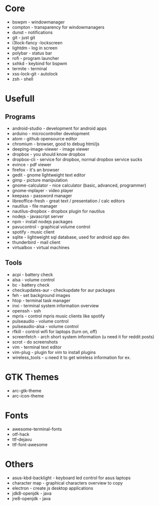 # Core
* bswpm - windowmanager
* compton - transparency for windowmanagers
* dunst - notifications
* git - just git
* i3lock-fancy -lockscreen 
* lightdm - log in screen
* polybar - status bar
* rofi - program launcher
* sxhkd - keybind for bspwm
* termite - terminal
* xss-lock-git - autolock
* zsh - shell

# Usefull
## Programs
* android-studio - development for android apps
* arduino - microcontroller development
* atom - github opensource editor
* chromium - browser, good to debug html/js
* deeping-image-viewer - image viewer
* dropbox - you should know dropbox
* dropbox-cli - service for dropbox, normal dropbox service sucks
* evince - pdf viewer
* firefox - it's an browser
* gedit - gnome lightweight text editor
* gimp - picture manipulation
* gnome-calculator - nice calculator (basic, advanced, programmer)
* gnome-mplayer - video player
* keepass - password manager
* libreoffice-fresh - great text / presentation / calc editors
* nautilus - file manager
* nautilus-dropbox - dropbox plugin for nautilus
* nodejs - javascript server
* npm - install nodejs packages
* pavucontrol - graphical volume control
* spotify - music client
* sqlite - lightweight sql database, used for android app dev.
* thunderbird - mail client
* virtualbox - virtual machines

## Tools
* acpi - battery check
* alsa - volume control
* bc - battery check
* checkupdates-aur - checkupdate for aur packages
* feh - set background images
* htop - terminal task manager
* inxi - terminal system information overview
* openssh - ssh
* mpris - control mpris music clients like spotify
* pulseaudio - volume control
* pulseaudio-alsa - volume control
* rfkill - control wifi for laptops (turn on, off)
* screenfetch - arch short system information (u need it for reddit posts)
* scrot - do screenshots
* vim - terminal text editor
* vim-plug - plugin for vim to install plugins
* wireless_tools - u need it to get wireless information for ex.

# GTK Themes
* arc-gtk-theme
* arc-icon-theme

# Fonts
* awesome-terminal-fonts
* otf-hack 
* ttf-dejavu
* ttf-font-awesome

# Others
* asus-kbd-backlight - keyboard led control for asus laptops
* character map - graphical characters overview to copy
* electron - create js desktop applications
* jdk8-openjdk - java
* jre8-openjdk - java


